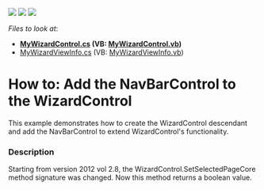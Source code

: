 <!-- default badges list -->
![](https://img.shields.io/endpoint?url=https://codecentral.devexpress.com/api/v1/VersionRange/128639168/12.2.8%2B)
[![](https://img.shields.io/badge/Open_in_DevExpress_Support_Center-FF7200?style=flat-square&logo=DevExpress&logoColor=white)](https://supportcenter.devexpress.com/ticket/details/E972)
[![](https://img.shields.io/badge/📖_How_to_use_DevExpress_Examples-e9f6fc?style=flat-square)](https://docs.devexpress.com/GeneralInformation/403183)
<!-- default badges end -->
<!-- default file list -->
*Files to look at*:

* **[MyWizardControl.cs](./CS/Q138607/MyWizardControl.cs) (VB: [MyWizardControl.vb](./VB/Q138607/MyWizardControl.vb))**
* [MyWizardViewInfo.cs](./CS/Q138607/MyWizardViewInfo.cs) (VB: [MyWizardViewInfo.vb](./VB/Q138607/MyWizardViewInfo.vb))
<!-- default file list end -->
# How to: Add the NavBarControl to the WizardControl 


<p>This example demonstrates how to create the WizardControl descendant and add the NavBarControl to extend WizardControl's functionality.</p>


<h3>Description</h3>

<p>Starting from version 2012 vol 2.8, the WizardControl.SetSelectedPageCore method signature was changed. Now this method returns a boolean value.</p>

<br/>


